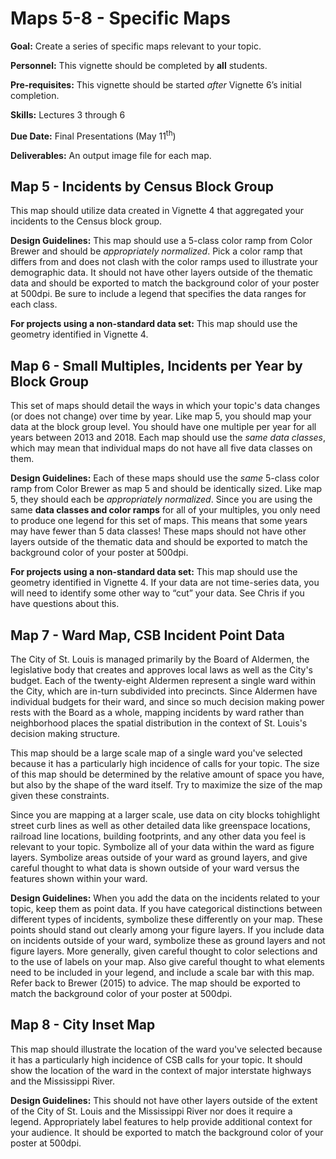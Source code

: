 # Maps 5-8 - Specific Maps

<div class="rmdgoal">
<p><strong>Goal:</strong> Create a series of specific maps relevant to your topic.</p>
</div>

<div class="rmdpersonnel">
<p><strong>Personnel:</strong> This vignette should be completed by <strong>all</strong> students.</p>
</div>

<div class="rmdpre">
<p><strong>Pre-requisites:</strong> This vignette should be started <em>after</em> Vignette 6’s initial completion.</p>
</div>

<div class="rmdskills">
<p><strong>Skills:</strong> Lectures 3 through 6</p>
</div>

<div class="rmddue">
<p><strong>Due Date:</strong> Final Presentations (May 11<sup>th</sup>)</p>
</div>

<div class="rmddeliver">
<p><strong>Deliverables:</strong> An output image file for each map.</p>
</div>

## Map 5 - Incidents by Census Block Group
This map should utilize data created in Vignette 4 that aggregated your incidents to the Census block group.

**Design Guidelines:** This map should use a 5-class color ramp from Color Brewer and should be *appropriately normalized*. Pick a color ramp that differs from and does not clash with the color ramps used to illustrate your demographic data. It should not have other layers outside of the thematic data and should be exported to match the background color of your poster at 500dpi. Be sure to include a legend that specifies the data ranges for each class.

<div class="rmdwarning">
<p><strong>For projects using a non-standard data set:</strong> This map should use the geometry identified in Vignette 4.</p>
</div>

## Map 6 - Small Multiples, Incidents per Year by Block Group

This set of maps should detail the ways in which your topic's data changes (or does not change) over time by year. Like map 5, you should map your data at the block group level. You should have one multiple per year for all years between 2013 and 2018. Each map should use the *same data classes*, which may mean that individual maps do not have all five data classes on them.

**Design Guidelines:** Each of these maps should use the *same* 5-class color ramp from Color Brewer as map 5 and should be identically sized. Like map 5, they should each be *appropriately normalized*. Since you are using the same **data classes and color ramps** for all of your multiples, you only need to produce one legend for this set of maps. This means that some years may have fewer than 5 data classes! These maps should not have other layers outside of the thematic data and should be exported to match the background color of your poster at 500dpi.

<div class="rmdwarning">
<p><strong>For projects using a non-standard data set:</strong> This map should use the geometry identified in Vignette 4. If your data are not time-series data, you will need to identify some other way to “cut” your data. See Chris if you have questions about this.</p>
</div>

## Map 7 - Ward Map, CSB Incident Point Data

The City of St. Louis is managed primarily by the Board of Aldermen, the legislative body that creates and approves local laws as well as the City's budget. Each of the twenty-eight Aldermen represent a single ward within the City, which are in-turn subdivided into precincts. Since Aldermen have individual budgets for their ward, and since so much decision making power rests with the Board as a whole, mapping incidents by ward rather than neighborhood places the spatial distribution in the context of St. Louis's decision making structure.

This map should be a large scale map of a single ward you've selected because it has a particularly high incidence of calls for your topic. The size of this map should be determined by the relative amount of space you have, but also by the shape of the ward itself. Try to maximize the size of the map given these constraints.

Since you are mapping at a larger scale, use data on city blocks tohighlight street curb lines as well as other detailed data like greenspace locations, railroad line locations, building footprints, and any other data you feel is relevant to your topic. Symbolize all of your data within the ward as figure layers. Symbolize areas outside of your ward as ground layers, and give careful thought to what data is shown outside of your ward versus the features shown within your ward.

**Design Guidelines:** When you add the data on the incidents related to your topic, keep them as point data. If you have categorical distinctions between different types of incidents, symbolize these differently on your map. These points should stand out clearly among your figure layers. If you include data on incidents outside of your ward, symbolize these as ground layers and not figure layers. More generally, given careful thought to color selections and to the use of labels on your map. Also give careful thought to what elements need to be included in your legend, and include a scale bar with this map. Refer back to Brewer (2015) to advice. The map should be exported to match the background color of your poster at 500dpi.

## Map 8 - City Inset Map

This map should illustrate the location of the ward you've selected because it has a particularly high incidence of CSB calls for your topic. It should show the location of the ward in the context of major interstate highways and the Mississippi River.

**Design Guidelines:** This should not have other layers outside of the extent of the City of St. Louis and the Mississippi River nor does it require a legend. Appropriately label features to help provide additional context for your audience. It should be exported to match the background color of your poster at 500dpi.

